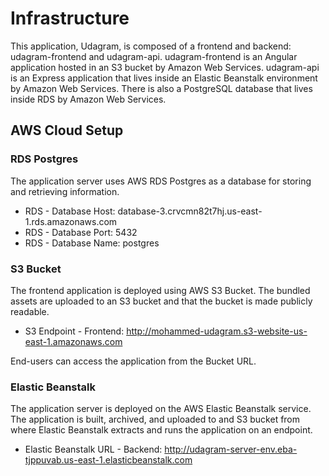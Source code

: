 # Infrastructure

This application, Udagram, is composed of a frontend and backend: udagram-frontend and
udagram-api.
udagram-frontend is an Angular application hosted in an S3 bucket by Amazon Web Services.
udagram-api is an Express application that lives inside an Elastic Beanstalk environment by
Amazon Web Services.
There is also a PostgreSQL database that lives inside RDS by Amazon Web Services.

## AWS Cloud Setup

### RDS Postgres

The application server uses AWS RDS Postgres as a database for storing and retrieving information.

- RDS - Database Host: database-3.crvcmn82t7hj.us-east-1.rds.amazonaws.com
- RDS - Database Port: 5432
- RDS - Database Name: postgres

### S3 Bucket

The frontend application is deployed using AWS S3 Bucket. The bundled assets are uploaded to an S3 bucket and that
the bucket is made publicly readable.

- S3 Endpoint - Frontend: <http://mohammed-udagram.s3-website-us-east-1.amazonaws.com>

End-users can access the application from the Bucket URL.

### Elastic Beanstalk

The application server is deployed on the AWS Elastic Beanstalk service. The application is built, archived, and uploaded
to and S3 bucket from where Elastic Beanstalk extracts and runs the application on an endpoint.

- Elastic Beanstalk URL - Backend: <http://udagram-server-env.eba-tjppuvab.us-east-1.elasticbeanstalk.com>

